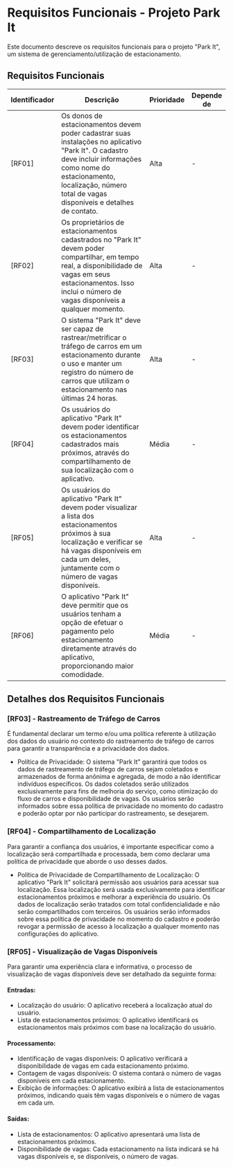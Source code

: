 # Requisitos Funcionais - Projeto Park It

Este documento descreve os requisitos funcionais para o projeto "Park It", um sistema de gerenciamento/utilização de estacionamento.

## Requisitos Funcionais

| Identificador | Descrição | Prioridade | Depende de |
| ------------- | ----------- | ---------- | ---------- |
| [RF01] | Os donos de estacionamentos devem poder cadastrar suas instalações no aplicativo "Park It". O cadastro deve incluir informações como nome do estacionamento, localização, número total de vagas disponíveis e detalhes de contato. | Alta | - |
| [RF02] | Os proprietários de estacionamentos cadastrados no "Park It" devem poder compartilhar, em tempo real, a disponibilidade de vagas em seus estacionamentos. Isso inclui o número de vagas disponíveis a qualquer momento. | Alta | - |
| [RF03] | O sistema "Park It" deve ser capaz de rastrear/metrificar o tráfego de carros em um estacionamento durante o uso e manter um registro do número de carros que utilizam o estacionamento nas últimas 24 horas.| Alta | - |
| [RF04] | Os usuários do aplicativo "Park It" devem poder identificar os estacionamentos cadastrados mais próximos, através do compartilhamento de sua localização com o aplicativo. | Média | - |
| [RF05] | Os usuários do aplicativo "Park It" devem poder visualizar a lista dos estacionamentos próximos à sua localização e verificar se há vagas disponíveis em cada um deles, juntamente com o número de vagas disponíveis. | Alta | - |
| [RF06] | O aplicativo "Park It" deve permitir que os usuários tenham a opção de efetuar o pagamento pelo estacionamento diretamente através do aplicativo, proporcionando maior comodidade. | Média | - |

## Detalhes dos Requisitos Funcionais

### [RF03] - Rastreamento de Tráfego de Carros

É fundamental declarar um termo e/ou uma política referente à utilização dos dados do usuário no contexto do rastreamento de tráfego de carros para garantir a transparência e a privacidade dos dados.

- Política de Privacidade: O sistema "Park It" garantirá que todos os dados de rastreamento de tráfego de carros sejam coletados e armazenados de forma anônima e agregada, de modo a não identificar indivíduos específicos. Os dados coletados serão utilizados exclusivamente para fins de melhoria do serviço, como otimização do fluxo de carros e disponibilidade de vagas. Os usuários serão informados sobre essa política de privacidade no momento do cadastro e poderão optar por não participar do rastreamento, se desejarem.

### [RF04] - Compartilhamento de Localização

Para garantir a confiança dos usuários, é importante especificar como a localização será compartilhada e processada, bem como declarar uma política de privacidade que aborde o uso desses dados.

- Política de Privacidade de Compartilhamento de Localização: O aplicativo "Park It" solicitará permissão aos usuários para acessar sua localização. Essa localização será usada exclusivamente para identificar estacionamentos próximos e melhorar a experiência do usuário. Os dados de localização serão tratados com total confidencialidade e não serão compartilhados com terceiros. Os usuários serão informados sobre essa política de privacidade no momento do cadastro e poderão revogar a permissão de acesso à localização a qualquer momento nas configurações do aplicativo.

### [RF05] - Visualização de Vagas Disponíveis

Para garantir uma experiência clara e informativa, o processo de visualização de vagas disponíveis deve ser detalhado da seguinte forma:

#### Entradas:

- Localização do usuário: O aplicativo receberá a localização atual do usuário.
- Lista de estacionamentos próximos: O aplicativo identificará os estacionamentos mais próximos com base na localização do usuário.

#### Processamento:

- Identificação de vagas disponíveis: O aplicativo verificará a disponibilidade de vagas em cada estacionamento próximo.
- Contagem de vagas disponíveis: O sistema contará o número de vagas disponíveis em cada estacionamento.
- Exibição de informações: O aplicativo exibirá a lista de estacionamentos próximos, indicando quais têm vagas disponíveis e o número de vagas em cada um.

#### Saídas:

- Lista de estacionamentos: O aplicativo apresentará uma lista de estacionamentos próximos.
- Disponibilidade de vagas: Cada estacionamento na lista indicará se há vagas disponíveis e, se disponíveis, o número de vagas.

##
